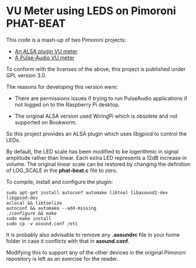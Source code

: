 # VU Meter using LEDS on Pimoroni PHAT-BEAT

This code is a mash-up of two Pimoroni projects:

*   [An ALSA plugin VU meter](https://github.com/pimoroni/pivumeter)
*   [A Pulse-Audio VU meter](https://github.com/pimoroni/pivumeter-pulseaudio)

To conform with the licenses of the above, this project is published under GPL version 3.0.

The reasons for developing this version were:

*   There are permissions issues if trying to run PulseAudio applications if not logged on
    to the Raspberry Pi desktop.

*   The original ALSA version used WiringPi which is obsolete and not supported on Bookworm.

So this project provides an ALSA plugin which uses libgpiod to control the LEDs.

By default, the LED scale has been modified to be logerithmic in signal amplitude
rather than linear. Each extra LED represents a 12dB increase in volume. The original
linear scale can be restored by changing the definition of LOG_SCALE in the **phat-beat.c**
file to zero.

To compile, install and configure the plugin:

````
sudo apt-get install autoconf automake libtool libasound2-dev libgpiod-dev
aclocal && libtoolize
autoconf && automake --add-missing
./configure && make
sudo make install
sudo cp -v asound.conf /etc
````

It is probably also advisable to remove any **.asoundrc** file in your home folder
in case it conflicts with that in **asound.conf**.

Modifying this to support any of the other devices in the original Pimoroni repository
is left as an exercise for the reader.

